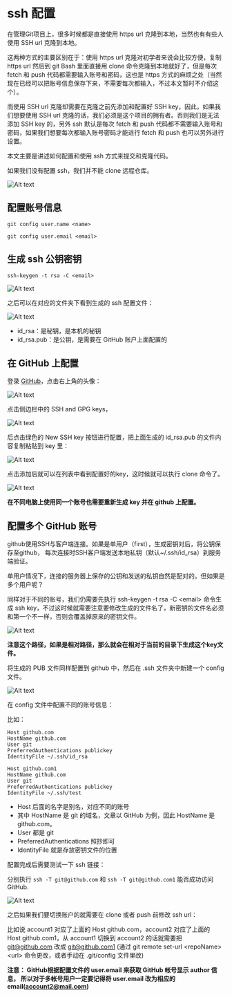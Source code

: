 # ssh 配置

在管理Git项目上，很多时候都是直接使用 https url 克隆到本地，当然也有有些人使用 SSH url 克隆到本地。

这两种方式的主要区别在于：使用 https url 克隆对初学者来说会比较方便，复制 https url 然后到 git Bash 里面直接用 clone 命令克隆到本地就好了，但是每次 fetch 和 push 代码都需要输入账号和密码，这也是 https 方式的麻烦之处（当然现在已经可以把账号信息保存下来，不需要每次都输入，不过本文暂时不介绍这个）。

而使用 SSH url 克隆却需要在克隆之前先添加和配置好 SSH key，因此，如果我们想要使用 SSH url 克隆的话，我们必须是这个项目的拥有者。否则我们是无法添加 SSH key 的，另外 ssh 默认是每次 fetch 和 push 代码都不需要输入账号和密码，如果我们想要每次都输入账号密码才能进行 fetch 和 push 也可以另外进行设置。


本文主要是讲述如何配置和使用 ssh 方式来提交和克隆代码。

如果我们没有配置 ssh，我们并不能 clone 远程仓库。

![Alt text](./figures/13/01.png)

## 配置账号信息

```shell
git config user.name <name>

git config user.email <email>
```

## 生成 ssh 公钥密钥

```shell
ssh-keygen -t rsa -C <email>
```

![Alt text](./figures/13/02.png)

之后可以在对应的文件夹下看到生成的 ssh 配置文件：

![Alt text](./figures/13/03.png)

- id_rsa：是秘钥，是本机的秘钥
- id_rsa.pub：是公钥，是需要在 GitHub 账户上面配置的

## 在 GitHub 上配置

登录 [GitHub](https://github.com)，点击右上角的头像：

![Alt text](./figures/13/04.png)

点击侧边栏中的 SSH and GPG keys，

![Alt text](./figures/13/05.png)

后点击绿色的 New SSH key 按钮进行配置，把上面生成的 id_rsa.pub 的文件内容复制粘贴到 key 里：

![Alt text](./figures/13/06.png)

点击添加后就可以在列表中看到配置好的key，这时候就可以执行 clone 命令了。

![Alt text](./figures/13/07.png)


**在不同电脑上使用同一个账号也需要重新生成 key 并在 github 上配置。**

## 配置多个 GitHub 账号

github使用SSH与客户端连接。如果是单用户（first），生成密钥对后，将公钥保存至github，
每次连接时SSH客户端发送本地私钥（默认~/.ssh/id_rsa）到服务端验证。

单用户情况下，连接的服务器上保存的公钥和发送的私钥自然是配对的。但如果是多个用户呢？

同样对于不同的账号，我们仍需要先执行 ssh-keygen -t rsa -C \<email> 命令生成 ssh key，不过这时候就需要注意要修改生成的文件名了，新密钥的文件名必须和第一个不一样，否则会覆盖掉原来的密钥文件。


![Alt text](./figures/13/08.png)

**注意这个路径，如果是相对路径，那么就会在相对于当前的目录下生成这个key文件。**

将生成的 PUB 文件同样配置到 github 中，然后在 .ssh 文件夹中新建一个 config 文件。

![Alt text](./figures/13/09.png)

在 config 文件中配置不同的账号信息：

比如：

```
Host github.com
HostName github.com
User git
PreferredAuthentications publickey
IdentityFile ~/.ssh/id_rsa

Host github.com1
HostName github.com
User git
PreferredAuthentications publickey
IdentityFile ~/.ssh/test
```

- Host 后面的名字是别名，对应不同的账号
- 其中 HostName 是 git 的域名，文章以 GitHub 为例，因此 HostName 是 github.com。
- User 都是 git
- PreferredAuthentications 照抄即可
- IdentityFile 就是存放密钥文件的位置

配置完成后需要测试一下 ssh 链接：

分别执行 `ssh -T git@github.com` 和  `ssh -T git@github.com1` 能否成功访问 GitHub.

![Alt text](./figures/13/10.png)

之后如果我们要切换账户的就需要在 clone 或者 push 前修改 ssh url：

比如说 account1 对应了上面的 Host github.com，account2 对应了上面的 Host github.com1，从 account1 切换到 account2 的话就需要把 git@github.com 改成 git@github.com1 (通过 git remote set-url \<repoName> \<url> 命令更改，或者手动在 .git/config 文件里改)

**注意： GitHub根据配置文件的 user.email 来获取 GitHub 帐号显示 author 信息， 所以对于多帐号用户一定要记得将 user.email 改为相应的 email(account2@mail.com)**

